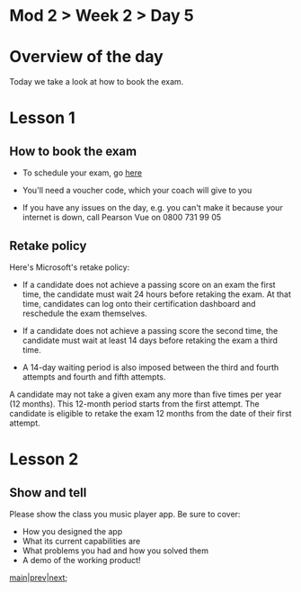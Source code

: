 # Mod 2 > Week 2 > Day 5

# Overview of the day

Today we take a look at how to book the exam.

# Lesson 1

## How to book the exam

- To schedule your exam, go [here](https://examregistration.microsoft.com/?action=1&locale=en-us&examcode=98-382&examname=Introduction%20to%20Programming%20Using%20JavaScript&returnToLearningUrl=https://docs.microsoft.com/learn/certifications/exams/98-382)

- You'll need a voucher code, which your coach will give to you

- If you have any issues on the day, e.g. you can't make it because your internet is down, call Pearson Vue on 0800 731 99 05

## Retake policy

Here's Microsoft's retake policy:

- If a candidate does not achieve a passing score on an exam the first time, the candidate must wait 24 hours before retaking the exam. At that time, candidates can log onto their certification dashboard and reschedule the exam themselves.

- If a candidate does not achieve a passing score the second time, the candidate must wait at least 14 days before retaking the exam a third time.

- A 14-day waiting period is also imposed between the third and fourth attempts and fourth and fifth attempts.

A candidate may not take a given exam any more than five times per year (12 months). This 12-month period starts from the first attempt. The candidate is eligible to retake the exam 12 months from the date of their first attempt.

# Lesson 2

## Show and tell

Please show the class you music player app. Be sure to cover:

- How you designed the app
- What its current capabilities are
- What problems you had and how you solved them
- A demo of the working product!

[main](/swe)|[prev](/swe/mod2/wk2/day5.html)|[next](/swe/mod3/wk1/day1.html);
